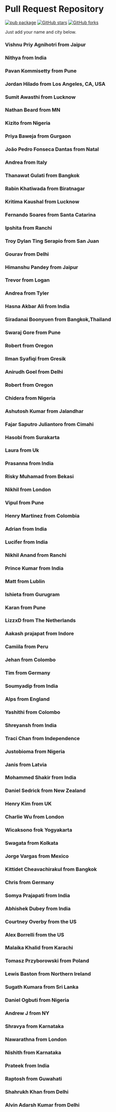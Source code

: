 # Pull Request Repository

[![pub package](https://img.shields.io/badge/iamvpa-FPS%20Coder-green)](https://pub.dartlang.org/packages/flutter_tags)
[![GitHub stars](https://img.shields.io/github/stars/iamvpa/PRpractice.svg?style=social&label=Star)](https://github.com/iamvpa/PRpractice) [![GitHub forks](https://img.shields.io/github/forks/iamvpa/PRpractice.svg?style=social&label=Fork)](https://github.com/iamvpa/PRpractice)

Just add your name and city below.





### Vishnu Priy Agnihotri from Jaipur

### Nithya from India

### Pavan Kommisetty from Pune

### Jordan Hilado from Los Angeles, CA, USA

### Sumit Awasthi from Lucknow

### Nathan Beard from MN

### Kizito from Nigeria

### Priya Baweja from Gurgaon

### João Pedro Fonseca Dantas from Natal

### Andrea from Italy

### Thanawat Gulati from Bangkok

### Rabin Khatiwada from Biratnagar

### Kritima Kaushal from Lucknow

### Fernando Soares from Santa Catarina

### Ipshita from Ranchi

### Troy Dylan Ting Serapio from San Juan

### Gourav from Delhi

### Himanshu Pandey from Jaipur

### Trevor from Logan

### Andrea from Tyler

### Hasna Akbar Ali from India

### Siradanai Boonyuen from Bangkok,Thailand

### Swaraj Gore from Pune

### Robert from Oregon

### Ilman Syafiqi from Gresik

### Anirudh Goel from Delhi

### Robert from Oregon

### Chidera from Nigeria

### Ashutosh Kumar from Jalandhar

### Fajar Saputro Juliantoro from Cimahi

### Hasobi from Surakarta

### Laura from Uk

### Prasanna from India

### Risky Muhamad from Bekasi

### Nikhil from London

### Vipul from Pune

### Henry Martinez from Colombia

### Adrian from India

### Lucifer from India

### Nikhil Anand from Ranchi

### Prince Kumar from India

### Matt from Lublin

### Ishieta from Gurugram

### Karan from Pune

### LizzxD from The Netherlands

### Aakash prajapat from Indore

### Camiila from Peru

### Jehan from Colombo

### Tim from Germany

### Soumyadip from India

### Alps from England

### Yashithi from Colombo

### Shreyansh from India

### Traci Chan from Independence

### Justobioma from Nigeria

### Janis from Latvia

### Mohammed Shakir from India

### Daniel Sedrick from New Zealand

### Henry Kim from UK

### Charlie Wu from London

### Wicaksono frok Yogyakarta

### Swagata from Kolkata

### Jorge Vargas from Mexico

### Kittidet Cheavachirakul from Bangkok

### Chris from Germany

### Somya Prajapati from India

### Abhishek Dubey from India

### Courtney Overby from the US

### Alex Borrelli from the US

### Malaika Khalid from Karachi

### Tomasz Przyborowski from Poland

### Lewis Baston from Northern Ireland


### Sugath Kumara from Sri Lanka

### Daniel Ogbuti from Nigeria

### Andrew J from NY


### Shravya from Karnataka

### Nawarathna from London


### Nishith from Karnataka




### Prateek from India


### Raptosh from Guwahati


### Shahrukh Khan from Delhi

### Alvin Adarsh Kumar from Delhi




